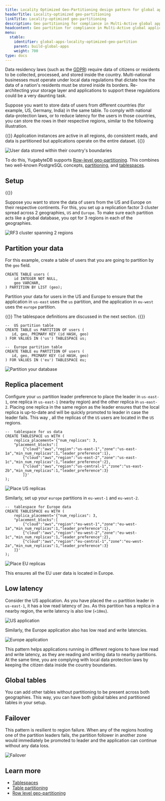 ```yaml
---
title: Locality Optimized Geo-Partitioning design pattern for global applications
headerTitle: Locality-optimized geo-partitioning
linkTitle: Locality-optimized geo-partitioning
description: Geo partitioning for compliance in Multi-Active global applications
headcontent: Geo partition for compliance in Multi-Active global applications
menu:
  stable:
    identifier: global-apps-locality-optimized-geo-partition
    parent: build-global-apps
    weight: 700
type: docs
---
```


Data residency laws (such as the [GDPR](https://en.wikipedia.org/wiki/General_Data_Protection_Regulation)) require data of citizens or residents to be collected, processed, and stored inside the country. Multi-national businesses must operate under local data regulations that dictate how the data of a nation's residents must be stored inside its borders. Re-architecting your storage layer and applications to support these regulations could be a very daunting task.

Suppose you want to store data of users from different countries (for example, US, Germany, India) in the same table. To comply with national data-protection laws, or to reduce latency for the users in those countries, you can store the rows in their respective regions, similar to the following illustration.

{{<tip>}}
Application instances are active in all regions, do consistent reads, and data is partitioned but applications operate on the entire dataset.
{{</tip>}}

![User data stored within their country's boundaries](/images/develop/global-apps/locality-optimized-geo-partition-goal.png)

To do this, YugabyteDB supports [Row-level geo-partitioning](../../../explore/multi-region-deployments/row-level-geo-partitioning/). This combines two well-known PostgreSQL concepts, [partitioning](../../../explore/ysql-language-features/advanced-features/partitions/), and [tablespaces](../../../explore/going-beyond-sql/tablespaces/).

## Setup

{{<cluster-setup-tabs>}}

Suppose you want to store the data of users from the US and Europe on their respective continents. For this, you set up a replication factor 3 cluster spread across 2 geographies, `US` and `Europe`. To make sure each partition acts like a global database, you opt for 3 regions in each of the geographies.

![RF3 cluster spanning 2 regions](/images/develop/global-apps/locality-optimized-geo-partition-setup.png)

## Partition your data

For this example, create a table of users that you are going to partition by the `geo` field.

```plpgsql
CREATE TABLE users (
    id INTEGER NOT NULL,
    geo VARCHAR,
) PARTITION BY LIST (geo);
```

Partition your data for users in the US and Europe to ensure that the application in `us-east` uses the `us` partition, and the application in `eu-west` uses the `europe` partition.

{{<note>}}
The tablespace definitions are discussed in the next section.
{{</note>}}

```plpgsql
--  US partition table
CREATE TABLE us PARTITION OF users (
   id, geo, PRIMARY KEY (id HASH, geo)
) FOR VALUES IN ('us') TABLESPACE us;

--  Europe partition table
CREATE TABLE eu PARTITION OF users (
   id, geo, PRIMARY KEY (id HASH, geo)
) FOR VALUES IN ('eu') TABLESPACE eu;
```

![Partition your database](/images/develop/global-apps/locality-optimized-geo-partition-partition.png)

## Replica placement

Configure your `us` partition leader preference to place the leader in `us-east-1`, one replica in `us-east-1` (nearby region) and the other replica in `us-east-2`. Placing one replica in the same region as the leader ensures that the local replica is up-to-date and will be quickly promoted to leader in case the leader fails. This way , all the replicas of the `US` users are located in the `US` regions.

```plpgsql
--  tablespace for us data
CREATE TABLESPACE us WITH (
    replica_placement='{"num_replicas": 3,
    "placement_blocks":[
        {"cloud":"aws","region":"us-east-1","zone":"us-east-1a","min_num_replicas":1,"leader_preference":1},
        {"cloud":"aws","region":"us-east-2","zone":"us-east-1c","min_num_replicas":1,"leader_preference":2},
        {"cloud":"aws","region":"us-central-1","zone":"us-east-2b","min_num_replicas":1,"leader_preference":3}
        ]}'
);
```

![Place US replicas](/images/develop/global-apps/locality-optimized-geo-partition-us.png)

Similarly, set up your `europe` partitions in `eu-west-1` and `eu-west-2`.

```plpgsql
--  tablespace for Europe data
CREATE TABLESPACE eu WITH (
    replica_placement='{"num_replicas": 3,
    "placement_blocks":[
        {"cloud":"aws","region":"eu-west-1","zone":"eu-west-1a","min_num_replicas":1,"leader_preference":1},
        {"cloud":"aws","region":"eu-west-2","zone":"eu-west-1c","min_num_replicas":1,"leader_preference":2},
        {"cloud":"aws","region":"eu-central-1","zone":"eu-west-2a","min_num_replicas":1,"leader_preference":3}
    ]}'
);
```

![Place EU replicas](/images/develop/global-apps/locality-optimized-geo-partition-europe.png)

This ensures all the EU user data is located in Europe.

## Low latency

Consider the US application. As you have placed the `us` partition leader in `us-east-1`, it has a low read latency of `2ms`. As this partition has a replica in a nearby region, the write latency is also low (`<10ms`).

![US application](/images/develop/global-apps/locality-optimized-geo-partition-us-app.png)

Similarly, the Europe application also has low read and write latencies.

![Europe application](/images/develop/global-apps/locality-optimized-geo-partition-europe-app.png)

This pattern helps applications running in different regions to have low read and write latency, as they are reading and writing data to nearby partitions. At the same time, you are complying with local data protection laws by keeping the citizen data inside the country boundaries.

## Global tables

You can add other tables without partitioning to be present across both geographies. This way, you can have both global tables and partitioned tables in your setup.

## Failover

This pattern is resilient to region failure. When any of the regions hosting one of the partition leaders fails, the partition follower in another zone would immediately be promoted to leader and the application can continue without any data loss.

![Failover](/images/develop/global-apps/locality-optimized-geo-partition-failover.png)

## Learn more

- [Tablespaces](../../../explore/going-beyond-sql/tablespaces/)
- [Table partitioning](../../../explore/ysql-language-features/advanced-features/partitions/)
- [Row level geo-partitioning](../../../explore/multi-region-deployments/row-level-geo-partitioning/)
